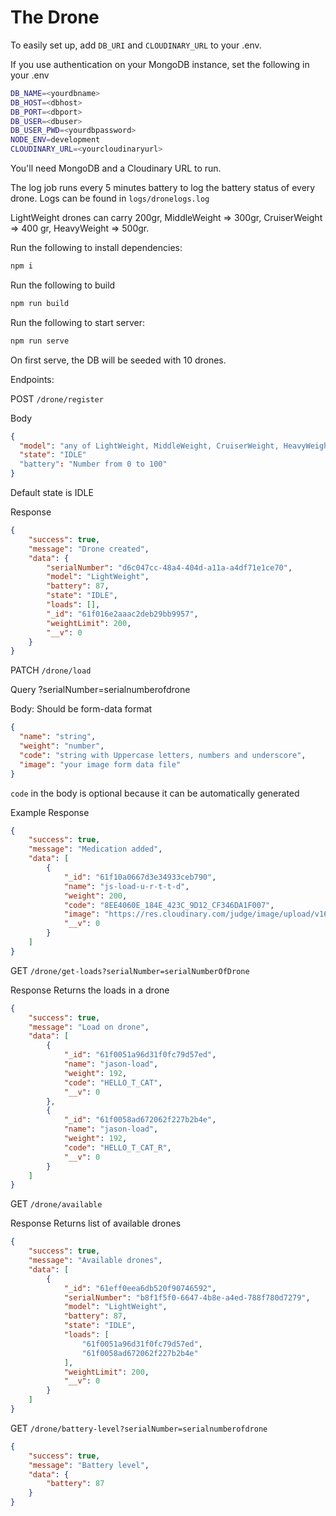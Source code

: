 # The Drone

To easily set up, add `DB_URI` and `CLOUDINARY_URL` to your .env.

If you use authentication on your MongoDB instance, set the following in your .env
```Bash
DB_NAME=<yourdbname>
DB_HOST=<dbhost>
DB_PORT=<dbport>
DB_USER=<dbuser>
DB_USER_PWD=<yourdbpassword>
NODE_ENV=development
CLOUDINARY_URL=<yourcloudinaryurl>
```

You'll need MongoDB and a Cloudinary URL to run.

The log job runs every 5 minutes battery to log the battery status of every drone. Logs can be found in `logs/dronelogs.log`

LightWeight drones can carry 200gr, MiddleWeight => 300gr, CruiserWeight => 400 gr, HeavyWeight => 500gr.

Run the following to install dependencies:
```Bash
npm i
```
Run the following to build
```Bash
npm run build
```
Run the following to start server:
```Bash
npm run serve
```
On first serve, the DB will be seeded with 10 drones.

Endpoints:

POST `/drone/register`

Body
```JSON
{
  "model": "any of LightWeight, MiddleWeight, CruiserWeight, HeavyWeight",
  "state": "IDLE"
  "battery": "Number from 0 to 100"
}
```
Default state is IDLE

Response
```JSON
{
    "success": true,
    "message": "Drone created",
    "data": {
        "serialNumber": "d6c047cc-48a4-404d-a11a-a4df71e1ce70",
        "model": "LightWeight",
        "battery": 87,
        "state": "IDLE",
        "loads": [],
        "_id": "61f016e2aaac2deb29bb9957",
        "weightLimit": 200,
        "__v": 0
    }
}
```

PATCH `/drone/load`

Query
?serialNumber=serialnumberofdrone

Body: Should be form-data format
```JSON
{
  "name": "string",
  "weight": "number",
  "code": "string with Uppercase letters, numbers and underscore",
  "image": "your image form data file"
}
```
`code` in the body is optional because it can be automatically generated

Example Response

```JSON
{
    "success": true,
    "message": "Medication added",
    "data": [
        {
            "_id": "61f10a0667d3e34933ceb790",
            "name": "js-load-u-r-t-t-d",
            "weight": 200,
            "code": "8EE4060E_184E_423C_9D12_CF346DA1F007",
            "image": "https://res.cloudinary.com/judge/image/upload/v1643186694/fedsrmen6wm3xatp7w7p.png",
            "__v": 0
        }
    ]
}
```

GET `/drone/get-loads?serialNumber=serialNumberOfDrone`

Response
Returns the loads in a drone
```JSON
{
    "success": true,
    "message": "Load on drone",
    "data": [
        {
            "_id": "61f0051a96d31f0fc79d57ed",
            "name": "jason-load",
            "weight": 192,
            "code": "HELLO_T_CAT",
            "__v": 0
        },
        {
            "_id": "61f0058ad672062f227b2b4e",
            "name": "jason-load",
            "weight": 192,
            "code": "HELLO_T_CAT_R",
            "__v": 0
        }
    ]
}
```

GET `/drone/available`

Response
Returns list of available drones
```JSON
{
    "success": true,
    "message": "Available drones",
    "data": [
        {
            "_id": "61eff0eea6db520f90746592",
            "serialNumber": "b8f1f5f0-6647-4b8e-a4ed-788f780d7279",
            "model": "LightWeight",
            "battery": 87,
            "state": "IDLE",
            "loads": [
                "61f0051a96d31f0fc79d57ed",
                "61f0058ad672062f227b2b4e"
            ],
            "weightLimit": 200,
            "__v": 0
        }
    ]
}
```
GET `/drone/battery-level?serialNumber=serialnumberofdrone`

```JSON
{
    "success": true,
    "message": "Battery level",
    "data": {
        "battery": 87
    }
}
```